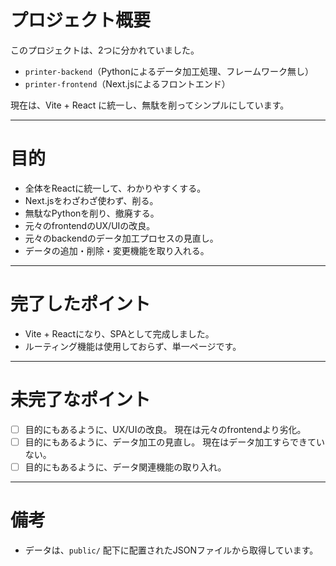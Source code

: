 # プロジェクト概要

このプロジェクトは、2つに分かれていました。

- `printer-backend`（Pythonによるデータ加工処理、フレームワーク無し）
- `printer-frontend`（Next.jsによるフロントエンド）

現在は、Vite + React に統一し、無駄を削ってシンプルにしています。

---

# 目的

- 全体をReactに統一して、わかりやすくする。
- Next.jsをわざわざ使わず、削る。
- 無駄なPythonを削り、撤廃する。
- 元々のfrontendのUX/UIの改良。
- 元々のbackendのデータ加工プロセスの見直し。
- データの追加・削除・変更機能を取り入れる。

---

# 完了したポイント

- Vite + Reactになり、SPAとして完成しました。
- ルーティング機能は使用しておらず、単一ページです。

---

# 未完了なポイント

- [ ] 目的にもあるように、UX/UIの改良。
      現在は元々のfrontendより劣化。
- [ ] 目的にもあるように、データ加工の見直し。
      現在はデータ加工すらできていない。
- [ ] 目的にもあるように、データ関連機能の取り入れ。

---

# 備考

- データは、`public/` 配下に配置されたJSONファイルから取得しています。
